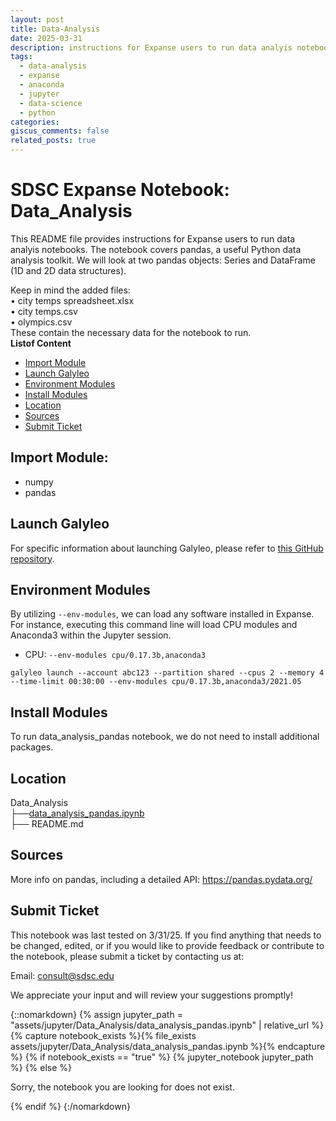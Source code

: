 ```yaml
---
layout: post
title: Data-Analysis
date: 2025-03-31
description: instructions for Expanse users to run data analyis notebooks. The notebook covers pandas, a useful Python data analysis toolkit. We will look at two pandas objects- Series and DataFrame (1D and 2D data structures).
tags: 
  - data-analysis
  - expanse
  - anaconda
  - jupyter
  - data-science
  - python
categories: 
giscus_comments: false
related_posts: true
---
```

# SDSC Expanse Notebook: Data_Analysis
This README file provides instructions for Expanse users to run data analyis notebooks.
The notebook covers pandas, a useful Python data analysis toolkit. We will look at two pandas objects: Series and DataFrame (1D and 2D data structures).

Keep in mind the added files:   
• city temps spreadsheet.xlsx  
• city temps.csv  
• olympics.csv  
These contain the necessary data for the notebook to run.\
  **Listof Content**
- [Import Module](#import-module)
- [Launch Galyleo](#launch-galyleo)
- [Environment Modules](#environment-modules)
- [Install Modules](#install-modules)
- [Location](#location)
- [Sources](#sources)
- [Submit Ticket](#submit-ticket)

## Import Module:
- numpy
- pandas

## Launch Galyleo
For specific information about launching Galyleo, please refer to [this GitHub repository](https://github.com/mkandes/galyleo).

## Environment Modules
By utilizing `--env-modules`, we can load any software installed in Expanse. 
For instance, executing this command line will load CPU modules and Anaconda3 within the Jupyter session.
  - CPU:
`--env-modules cpu/0.17.3b,anaconda3`
```
galyleo launch --account abc123 --partition shared --cpus 2 --memory 4 --time-limit 00:30:00 --env-modules cpu/0.17.3b,anaconda3/2021.05
```
## Install Modules
To run data_analysis_pandas notebook, we do not need to install additional packages.

## Location 

Data_Analysis\
├──[data_analysis_pandas.ipynb](./data_analysis_pandas.ipynb)\
├── README.md

## Sources
More info on pandas, including a detailed API: https://pandas.pydata.org/

## Submit Ticket
This notebook was last tested on 3/31/25. 
If you find anything that needs to be changed, edited, or if you would like to provide feedback or contribute to the notebook, please submit a ticket by contacting us at:

Email: consult@sdsc.edu

We appreciate your input and will review your suggestions promptly!

{::nomarkdown}
{% assign jupyter_path = "assets/jupyter/Data_Analysis/data_analysis_pandas.ipynb" | relative_url %}
{% capture notebook_exists %}{% file_exists assets/jupyter/Data_Analysis/data_analysis_pandas.ipynb %}{% endcapture %}
{% if notebook_exists == "true" %}
{% jupyter_notebook jupyter_path %}
{% else %}

<p>Sorry, the notebook you are looking for does not exist.</p>
{% endif %}
{:/nomarkdown}
